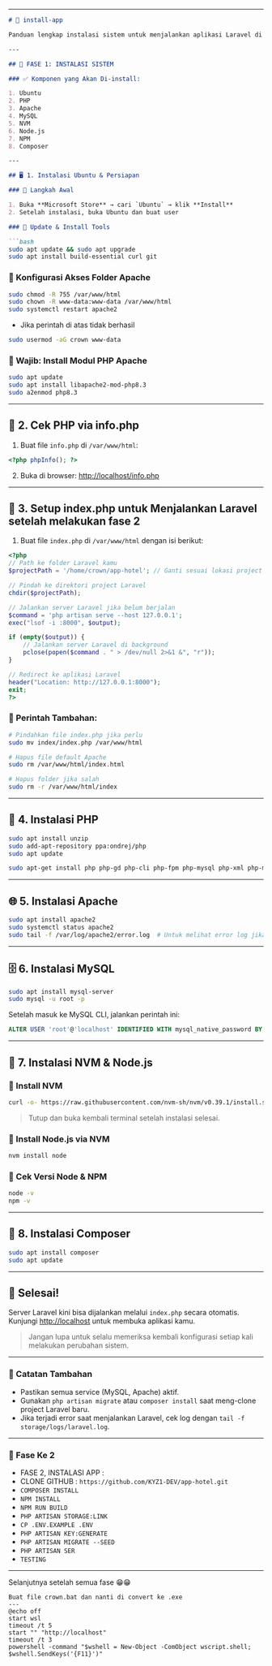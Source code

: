 
---

````markdown
# 🚀 install-app

Panduan lengkap instalasi sistem untuk menjalankan aplikasi Laravel di Ubuntu (WSL / Linux).

---

## 🧩 FASE 1: INSTALASI SISTEM

### ✅ Komponen yang Akan Di-install:

1. Ubuntu
2. PHP
3. Apache
4. MySQL
5. NVM
6. Node.js
7. NPM
8. Composer

---

## 🖥️ 1. Instalasi Ubuntu & Persiapan

### 🔹 Langkah Awal

1. Buka **Microsoft Store** → cari `Ubuntu` → klik **Install**
2. Setelah instalasi, buka Ubuntu dan buat user

### 🔹 Update & Install Tools

```bash
sudo apt update && sudo apt upgrade
sudo apt install build-essential curl git
````

### 🔹 Konfigurasi Akses Folder Apache

```bash
sudo chmod -R 755 /var/www/html
sudo chown -R www-data:www-data /var/www/html
sudo systemctl restart apache2
```
* Jika perintah di atas tidak berhasil
```bash
sudo usermod -aG crown www-data
```

### 🔹 Wajib: Install Modul PHP Apache

```bash
sudo apt update
sudo apt install libapache2-mod-php8.3
sudo a2enmod php8.3
```

---

## 📄 2. Cek PHP via info.php

1. Buat file `info.php` di `/var/www/html`:

```php
<?php phpInfo(); ?>
```

2. Buka di browser: [http://localhost/info.php](http://localhost/info.php)

---

## 📂 3. Setup index.php untuk Menjalankan Laravel setelah melakukan fase 2

1. Buat file `index.php` di `/var/www/html` dengan isi berikut:

```php
<?php
// Path ke folder Laravel kamu
$projectPath = '/home/crown/app-hotel'; // Ganti sesuai lokasi project Laravel

// Pindah ke direktori project Laravel
chdir($projectPath);

// Jalankan server Laravel jika belum berjalan
$command = 'php artisan serve --host 127.0.0.1';
exec("lsof -i :8000", $output);

if (empty($output)) {
    // Jalankan server Laravel di background
    pclose(popen($command . " > /dev/null 2>&1 &", "r"));
}

// Redirect ke aplikasi Laravel
header("Location: http://127.0.0.1:8000");
exit;
?>
```

### 🔧 Perintah Tambahan:

```bash
# Pindahkan file index.php jika perlu
sudo mv index/index.php /var/www/html

# Hapus file default Apache
sudo rm /var/www/html/index.html

# Hapus folder jika salah
sudo rm -r /var/www/html/index
```

---

## 🧪 4. Instalasi PHP

```bash
sudo apt install unzip
sudo add-apt-repository ppa:ondrej/php
sudo apt update

sudo apt-get install php php-gd php-cli php-fpm php-mysql php-xml php-mbstring php-zip php-curl php-bcmath php-intl php-json
```

---

## 🌐 5. Instalasi Apache

```bash
sudo apt install apache2
sudo systemctl status apache2
sudo tail -f /var/log/apache2/error.log  # Untuk melihat error log jika ada
```

---

## 🗄️ 6. Instalasi MySQL

```bash
sudo apt install mysql-server
sudo mysql -u root -p
```

Setelah masuk ke MySQL CLI, jalankan perintah ini:

```sql
ALTER USER 'root'@'localhost' IDENTIFIED WITH mysql_native_password BY 'crown';
```

---

## 🧰 7. Instalasi NVM & Node.js

### 🔹 Install NVM

```bash
curl -o- https://raw.githubusercontent.com/nvm-sh/nvm/v0.39.1/install.sh | bash
```

> Tutup dan buka kembali terminal setelah instalasi selesai.

### 🔹 Install Node.js via NVM

```bash
nvm install node
```

### 🔹 Cek Versi Node & NPM

```bash
node -v
npm -v
```

---

## 🎼 8. Instalasi Composer

```bash
sudo apt install composer
sudo apt update
```

---

## 🎉 Selesai!

Server Laravel kini bisa dijalankan melalui `index.php` secara otomatis. Kunjungi [http://localhost](http://localhost) untuk membuka aplikasi kamu.

> Jangan lupa untuk selalu memeriksa kembali konfigurasi setiap kali melakukan perubahan sistem.

---

### 🧾 Catatan Tambahan

* Pastikan semua service (MySQL, Apache) aktif.
* Gunakan `php artisan migrate` atau `composer install` saat meng-clone project Laravel baru.
* Jika terjadi error saat menjalankan Laravel, cek log dengan `tail -f storage/logs/laravel.log`.

---

### 🧾 Fase Ke 2

* FASE 2, INSTALASI APP :
* CLONE GITHUB : `https://github.com/KYZ1-DEV/app-hotel.git`
* `COMPOSER INSTALL`
*  `NPM INSTALL`
*  `NPM RUN BUILD`
*  `PHP ARTISAN STORAGE:LINK`
*  `CP .ENV.EXAMPLE .ENV`
*  `PHP ARTISAN KEY:GENERATE`
*  `PHP ARTISAN MIGRATE --SEED`
*  `PHP ARTISAN SER`
*  `TESTING`


---

Selanjutnya setelah semua fase 😁😁

```
Buat file crown.bat dan nanti di convert ke .exe
---
@echo off
start wsl
timeout /t 5
start "" "http://localhost"
timeout /t 3
powershell -command "$wshell = New-Object -ComObject wscript.shell; $wshell.SendKeys('{F11}')"
```
